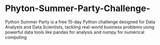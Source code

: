 # Phyton-Summer-Party-Challenge-
Python Summer Party is a free 15-day Python challenge designed for Data Analysts and Data Scientists, tackling real-world business problems using powerful data tools like pandas for analysis and numpy for numerical computing
